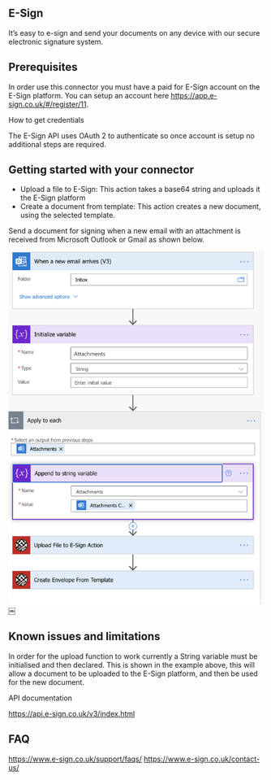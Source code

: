 
## E-Sign
It’s easy to e-sign and send your documents on any device with our secure electronic signature system.

## Prerequisites

In order use this connector you must have a paid for E-Sign account on the E-Sign platform. You can setup an account here https://app.e-sign.co.uk/#/register/11. 

How to get credentials

The E-Sign API uses OAuth 2 to authenticate so once account is setup no additional steps are required.

## Getting started with your connector

* Upload a file to E-Sign: This action takes a base64 string and uploads it the E-Sign platform
* Create a document from template: This action creates a new document, using the selected template.

Send a document for signing when a new email with an attachment is received from Microsoft Outlook or Gmail as shown below. 

![](images/2021-01-12-09-59-47.png)
￼
## Known issues and limitations

In order for the upload function to work currently a String variable must be initialised and then declared. This is shown in the example above, this will allow a document to be uploaded to the E-Sign platform, and then be used for the new document. 

API documentation

https://api.e-sign.co.uk/v3/index.html 

## FAQ

https://www.e-sign.co.uk/support/faqs/ 
https://www.e-sign.co.uk/contact-us/ 




